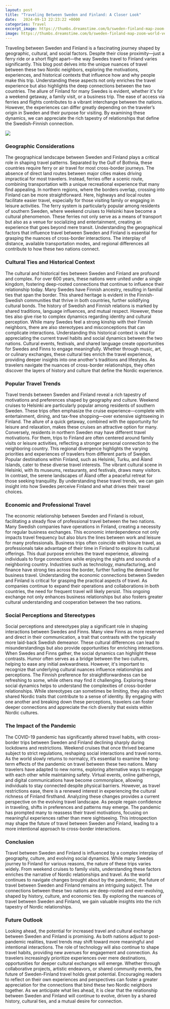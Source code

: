 ```yaml
---
layout: post
title: "Traveling Between Sweden and Finland: A Closer Look"
date:   2024-09-13 22:23:22 +0000
categories: Travel
excerpt_image: https://thumbs.dreamstime.com/b/sweden-finland-map-zoom-world-vector-illustration-stock-265710659.jpg
image: https://thumbs.dreamstime.com/b/sweden-finland-map-zoom-world-vector-illustration-stock-265710659.jpg
---
```


Traveling between Sweden and Finland is a fascinating journey shaped by geographic, cultural, and social factors. Despite their close proximity—just a ferry ride or a short flight apart—the way Swedes travel to Finland varies significantly. This blog post delves into the unique nuances of travel between these two Nordic neighbors, exploring the motivations, experiences, and historical contexts that influence how and why people make this trip. Understanding these aspects not only enriches the travel experience but also highlights the deep connections between the two countries.
The allure of Finland for many Swedes is evident, whether it's for a weekend getaway, a family visit, or a business trip. The ease of access via ferries and flights contributes to a vibrant interchange between the nations. However, the experiences can differ greatly depending on the traveler’s origin in Sweden and their purpose for visiting. By examining these dynamics, we can appreciate the rich tapestry of relationships that define the Swedish-Finnish connection.

![](https://thumbs.dreamstime.com/b/sweden-finland-map-zoom-world-vector-illustration-stock-265710659.jpg)
### Geographic Considerations
The geographical landscape between Sweden and Finland plays a critical role in shaping travel patterns. Separated by the Gulf of Bothnia, these countries require ferry or air travel for most cross-border journeys. The absence of direct land routes between major cities makes driving impractical for most travelers. Instead, ferries offer a scenic route, combining transportation with a unique recreational experience that many find appealing.
In northern regions, where the borders overlap, crossing into Finland can be more straightforward. Here, highways and local routes facilitate easier travel, especially for those visiting family or engaging in leisure activities. The ferry system is particularly popular among residents of southern Sweden, where weekend cruises to Helsinki have become a cultural phenomenon. These ferries not only serve as a means of transport but also as a venue for socializing and entertainment, creating an experience that goes beyond mere transit.
Understanding the geographical factors that influence travel between Sweden and Finland is essential for grasping the nuances of cross-border interactions. The interplay of distance, available transportation modes, and regional differences all contribute to how these two nations connect.
### Cultural Ties and Historical Context
The cultural and historical ties between Sweden and Finland are profound and complex. For over 600 years, these nations were united under a single kingdom, fostering deep-rooted connections that continue to influence their relationship today. Many Swedes have Finnish ancestry, resulting in familial ties that span the border. This shared heritage is evident in the Finnish-Swedish communities that thrive in both countries, further solidifying cultural bonds.
The history of Swedish and Finnish relations is marked by shared traditions, language influences, and mutual respect. However, these ties also give rise to complex dynamics regarding identity and cultural perception. While many Swedes feel a strong kinship with their Finnish neighbors, there are also stereotypes and misconceptions that can complicate interactions. Understanding this historical context is vital for appreciating the current travel habits and social dynamics between the two nations.
Cultural events, festivals, and shared language create opportunities for Swedes and Finns to engage meaningfully. Whether through music, art, or culinary exchanges, these cultural ties enrich the travel experience, providing deeper insights into one another's traditions and lifestyles. As travelers navigate the nuances of cross-border relationships, they often discover the layers of history and culture that define the Nordic experience.
### Popular Travel Trends
Travel trends between Sweden and Finland reveal a rich tapestry of motivations and preferences shaped by geography and culture. Weekend cruises to Helsinki are particularly popular among residents of southern Sweden. These trips often emphasize the cruise experience—complete with entertainment, dining, and tax-free shopping—over extensive sightseeing in Finland. The allure of a quick getaway, combined with the opportunity for leisure and relaxation, makes these cruises an attractive option for many.
Conversely, residents in northern Sweden may have different travel motivations. For them, trips to Finland are often centered around family visits or leisure activities, reflecting a stronger personal connection to the neighboring country. This regional divergence highlights the varying priorities and experiences of travelers from different parts of Sweden. 
Popular destinations within Finland, such as Helsinki, Turku, and Åland Islands, cater to these diverse travel interests. The vibrant cultural scene in Helsinki, with its museums, restaurants, and festivals, draws many visitors. In contrast, the serene landscapes of Åland offer a peaceful retreat for those seeking tranquility. By understanding these travel trends, we can gain insight into how Swedes perceive Finland and what drives their travel choices.
### Economic and Professional Travel
The economic relationship between Sweden and Finland is robust, facilitating a steady flow of professional travel between the two nations. Many Swedish companies have operations in Finland, creating a necessity for regular business exchanges. This economic interdependence not only impacts travel frequency but also blurs the lines between work and leisure for many professionals.
Business trips often coincide with leisure travel, as professionals take advantage of their time in Finland to explore its cultural offerings. This dual purpose enriches the travel experience, allowing individuals to forge connections while enjoying the sights and sounds of a neighboring country. Industries such as technology, manufacturing, and finance have strong ties across the border, further fueling the demand for business travel.
Understanding the economic connections between Sweden and Finland is critical for grasping the practical aspects of travel. As companies continue to expand their operations and collaborations in both countries, the need for frequent travel will likely persist. This ongoing exchange not only enhances business relationships but also fosters greater cultural understanding and cooperation between the two nations.
### Social Perceptions and Stereotypes
Social perceptions and stereotypes play a significant role in shaping interactions between Swedes and Finns. Many view Finns as more reserved and direct in their communication, a trait that contrasts with the typically more laid-back Swedish demeanor. These cultural differences can lead to misunderstandings but also provide opportunities for enriching interactions.
When Swedes and Finns gather, the social dynamics can highlight these contrasts. Humor often serves as a bridge between the two cultures, helping to ease any initial awkwardness. However, it's important to recognize that underlying cultural nuances influence relationships and perceptions. The Finnish preference for straightforwardness can be refreshing to some, while others may find it challenging.
Exploring these social dynamics helps to understand the complexities of cross-border relationships. While stereotypes can sometimes be limiting, they also reflect shared Nordic traits that contribute to a sense of identity. By engaging with one another and breaking down these perceptions, travelers can foster deeper connections and appreciate the rich diversity that exists within Nordic cultures.
### The Impact of the Pandemic
The COVID-19 pandemic has significantly altered travel habits, with cross-border trips between Sweden and Finland declining sharply during lockdowns and restrictions. Weekend cruises that once thrived became subject to strict regulations, reshaping social interactions and travel norms. As the world slowly returns to normalcy, it’s essential to examine the long-term effects of the pandemic on travel between these two nations.
Many travelers have adapted to new norms, exploring alternative ways to engage with each other while maintaining safety. Virtual events, online gatherings, and digital communications have become commonplace, allowing individuals to stay connected despite physical barriers. However, as travel restrictions ease, there is a renewed interest in experiencing the cultural richness of Finland firsthand.
Analyzing these changes provides a current perspective on the evolving travel landscape. As people regain confidence in traveling, shifts in preferences and patterns may emerge. The pandemic has prompted many to reassess their travel motivations, focusing on meaningful experiences rather than mere sightseeing. This introspection may shape the future of travel between Sweden and Finland, leading to a more intentional approach to cross-border interactions.
### Conclusion
Travel between Sweden and Finland is influenced by a complex interplay of geography, culture, and evolving social dynamics. While many Swedes journey to Finland for various reasons, the nature of these trips varies widely. From weekend cruises to family visits, understanding these factors enriches the narrative of Nordic relationships and travel.
As the world continues to navigate changes brought about by the pandemic, the future of travel between Sweden and Finland remains an intriguing subject. The connections between these two nations are deep-rooted and ever-evolving, shaped by history, culture, and economic ties. By exploring the nuances of travel between Sweden and Finland, we gain valuable insights into the rich tapestry of Nordic relationships.
### Future Outlook
Looking ahead, the potential for increased travel and cultural exchange between Sweden and Finland is promising. As both nations adjust to post-pandemic realities, travel trends may shift toward more meaningful and intentional interactions. The role of technology will also continue to shape travel habits, providing new avenues for engagement and connection.
As travelers increasingly prioritize experiences over mere destinations, opportunities for deeper cultural exchanges will emerge. Whether through collaborative projects, artistic endeavors, or shared community events, the future of Sweden-Finland travel holds great potential. Encouraging readers to reflect on their own experiences and perspectives can foster a greater appreciation for the connections that bind these two Nordic neighbors together.
As we anticipate what lies ahead, it is clear that the relationship between Sweden and Finland will continue to evolve, driven by a shared history, cultural ties, and a mutual desire for connection.
